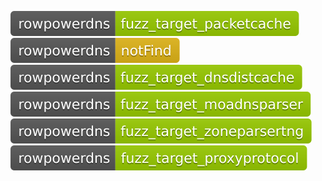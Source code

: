 [![Fuzzing Status Local](docs/rowpowerdns/fuzz_target_packetcache.svg)](https://github.com/)
[![Fuzzing Status Local](docs/rowpowerdns/notFind.svg)](https://github.com/)
[![Fuzzing Status Local](docs/rowpowerdns/fuzz_target_dnsdistcache.svg)](https://github.com/)
[![Fuzzing Status Local](docs/rowpowerdns/fuzz_target_moadnsparser.svg)](https://github.com/)
[![Fuzzing Status Local](docs/rowpowerdns/fuzz_target_zoneparsertng.svg)](https://github.com/)
[![Fuzzing Status Local](docs/rowpowerdns/fuzz_target_proxyprotocol.svg)](https://github.com/)
